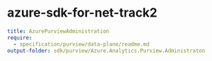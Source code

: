 # azure-sdk-for-net-track2

```yaml
title: AzurePurviewAdministration
require:
  - specification/purview/data-plane/readme.md
output-folder: sdk/purview/Azure.Analytics.Purview.Administraton
```